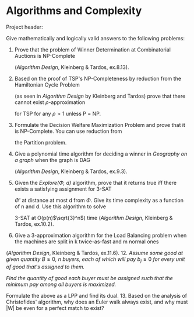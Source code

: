 # Algorithms and Complexity

Project header:

Give mathematically and logically valid answers to the following problems:
1. Prove that the problem of Winner Determination at Combinatorial Auctions is NP-Complete

   (*Algorithm Design*, Kleinberg & Tardos, ex.8.13).
2. Based on the proof of TSP's NP-Completeness by reduction from the Hamiltonian Cycle Problem

   (as seen in *Algorithm Design* by Kleinberg and Tardos) prove that there cannot exist $\rho$-approximation

   for TSP for any $\rho > 1$ unless P = NP.
4. Formulate the Decision Welfare Maximization Problem and prove that it is NP-Complete. You can use reduction from

   the Partition problem.
6. Give a polynomial time algorithm for deciding a winner in *Geography on a graph* when the graph is DAG 

   (*Algorithm Design*, Kleinberg & Tardos, ex.9.3).
8. Given the *Explore(*$\Phi$*, d)* algorithm, prove that it returns true iff there exists a satisfying assignment for 3-SAT

   $\Phi'$ at distance at most d from $\Phi$. Give its time complexity as a function of n and d. Use this algorithm to solve

   3-SAT at O(p(n)$\sqrt{3}^n$) time (*Algorithm Design*, Kleinberg & Tardos, ex.10.2).
10. Give a 3-approximation algorithm for the Load Balancing problem when the machines are split in k twice-as-fast and m normal ones

   (*Algorithm Design*, Kleinberg & Tardos, ex.11.6).
12. *Assume some good at given quantity* $B \geq 0$*, n buyers, each of which will pay* $b_j \geq 0$ *for every unit of good that's assigned to them.*
   
   *Find the quantity of good each buyer must be assigned such that the minimum pay among all buyers is maximized.*
   
   Formulate the above as a LPP and find its dual.
13. Based on the analysis of Christofides' algorithm, why does an Euler walk always exist, and why must |W| be even for a perfect match to exist?
